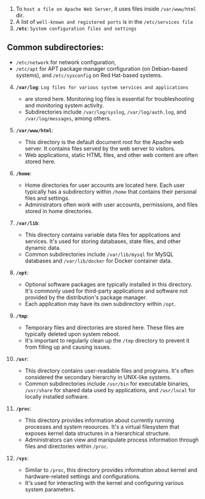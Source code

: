 1. To `host a file on Apache Web Server`, it uses files inside `/var/www/html` dir.
2. A list of `well-known and registered ports` is in the `/etc/services file`
3. **`/etc`**: `System configuration files and settings`
## Common subdirectories:
 - `/etc/network` for network configuration,
 - `/etc/apt` for APT package manager configuration (on Debian-based systems), and `/etc/sysconfig` on Red Hat-based systems.

4. **`/var/log`**: `Log files for various system services and applications`
   -  are stored here. Monitoring log files is essential for troubleshooting and monitoring system activity.
   - Subdirectories include `/var/log/syslog`, `/var/log/auth.log`, and `/var/log/messages`, among others.

3. **`/var/www/html`**:
   - This directory is the default document root for the Apache web server. It contains files served by the web server to visitors.
   - Web applications, static HTML files, and other web content are often stored here.

4. **`/home`**:
   - Home directories for user accounts are located here. Each user typically has a subdirectory within `/home` that contains their personal files and settings.
   - Administrators often work with user accounts, permissions, and files stored in home directories.

5. **`/var/lib`**:
   - This directory contains variable data files for applications and services. It's used for storing databases, state files, and other dynamic data.
   - Common subdirectories include `/var/lib/mysql` for MySQL databases and `/var/lib/docker` for Docker container data.

6. **`/opt`**:
   - Optional software packages are typically installed in this directory. It's commonly used for third-party applications and software not provided by the distribution's package manager.
   - Each application may have its own subdirectory within `/opt`.

7. **`/tmp`**:
   - Temporary files and directories are stored here. These files are typically deleted upon system reboot.
   - It's important to regularly clean up the `/tmp` directory to prevent it from filling up and causing issues.

8. **`/usr`**:
   - This directory contains user-readable files and programs. It's often considered the secondary hierarchy in UNIX-like systems.
   - Common subdirectories include `/usr/bin` for executable binaries, `/usr/share` for shared data used by applications, and `/usr/local` for locally installed software.

9. **`/proc`**:
   - This directory provides information about currently running processes and system resources. It's a virtual filesystem that exposes kernel data structures in a hierarchical structure.
   - Administrators can view and manipulate process information through files and directories within `/proc`.

10. **`/sys`**:
    - Similar to `/proc`, this directory provides information about kernel and hardware-related settings and configurations.
    - It's used for interacting with the kernel and configuring various system parameters.
